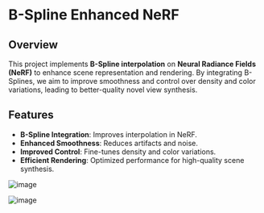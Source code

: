# B-Spline Enhanced NeRF
## Overview
This project implements **B-Spline interpolation** on **Neural Radiance Fields (NeRF)** to enhance scene representation and rendering. By integrating B-Splines, we aim to improve smoothness and control over density and color variations, leading to better-quality novel view synthesis.

## Features
- **B-Spline Integration**: Improves interpolation in NeRF.
- **Enhanced Smoothness**: Reduces artifacts and noise.
- **Improved Control**: Fine-tunes density and color variations.
- **Efficient Rendering**: Optimized performance for high-quality scene synthesis.

![image](https://github.com/user-attachments/assets/b56fc838-b8de-4abf-a90f-68417d941695)

![image](https://github.com/user-attachments/assets/6c17f2b1-4cdb-4d06-90a2-a61c120088dd)

